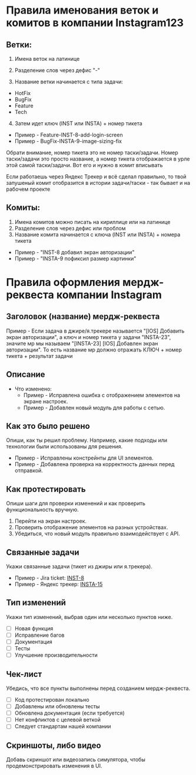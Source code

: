 # Правила именования веток и комитов в компании Instagram123

## Ветки:
1. Имена веток на латинице



2. Разделение слов через дефис "-"
3. Название ветки начинается с типа задачи:
- HotFix
- BugFix
- Feature
- Tech
4. Затем идет ключ (INST или INSTA) + номер тикета
- Пример - Feature-INST-8-add-login-screen
- Пример - BugFix-INSTA-9-image-sizing-fix

Обрати внимание, номер тикета это не номер таски/задачи. Номер таски/задачи это просто название, а номер тикета отображается в урле этой самой таски/задачи. Вот его и нужно в комит вписывать

Если работаешь через Яндекс Трекер и всё сделал правильно, то твой запушеный комит отобразится в истории задачи/таски - так бывает и на рабочем проекте

## Комиты:
1. Имена комитов можно писать на кириллице или на латинице
2. Разделение слов через дефис или проблом
3. Название комита начинается с ключа (INST или INSTA) + номера тикета
- Пример - "INST-8 добавил экран авторизации"
- Пример - "INSTA-9 пофиксил размер картинки"

# Правила оформления мердж-реквеста компании Instagram

## Заголовок (название) мердж-реквеста

Пример - Если задача в джире/я.трекере называется "[IOS] Добавить экран авторизации", а ключ и номер тикета у задачи "INSTA-23", значите мр мы называем "[INSTA-23] [IOS] Добавлен экран авторизации". То есть название мр должно отражать КЛЮЧ + номер тикета + результат задачи

## Описание

- Что изменено:
  - Пример - Исправлена ошибка с отображением элементов на экране настроек.
  - Пример - Добавлен новый модуль для работы с сетью.


## Как это было решено

Опиши, как ты решил проблему. Например, какие подходы или технологии были использованы для решения.

- Пример - Исправлены констрейнты для UI элементов.
- Пример - Добавлена проверка на корректность данных перед отправкой.

## Как протестировать

Опиши шаги для проверки изменений и как проверить функциональность вручную.

1. Перейти на экран настроек.
2. Проверить отображение элементов на разных устройствах.
3. Убедиться, что новый модуль правильно взаимодействует с API.

## Связанные задачи

Укажи связанные задачи (тикет из джиры или я.трекера).

- Пример - Jira ticket: [INST-8](https://compileandcry.atlassian.net/jira/software/projects/INST/boards/1?selectedIssue=INST-8)
- Пример - Яндекс трекер: [INSTA-15](https://tracker.yandex.ru/INST-15)

## Тип изменений

Укажи тип изменений, выбрав один или несколько пунктов ниже.

- [ ] Новая функция
- [ ] Исправление багов
- [ ] Документация
- [ ] Тесты
- [ ] Улучшение производительности

## Чек-лист

Убедись, что все пункты выполнены перед созданием мердж-реквеста.

- [ ] Код протестирован локально
- [ ] Добавлены или обновлены тесты
- [ ] Обновлена документация (если требуется)
- [ ] Нет конфликтов с целевой веткой
- [ ] Следует стандартам нашей компании

## Скриншоты, либо видео

Добавь скриншот или видеозапись симулятора, чтобы продемонстрировать изменения в UI.
